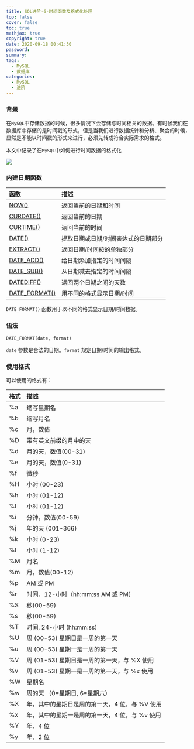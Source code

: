 ```yaml
---
title: SQL进阶-6-时间函数及格式化处理
top: false
cover: false
toc: true
mathjax: true
copyright: true
date: 2020-09-18 00:41:30
password:
summary:
tags:
  - MySQL
  - 数据库
categories:
  - MySQL
  - 进阶
---
```



### 背景

在`MySQL`中存储数据的时候，很多情况下会存储与时间相关的数据。有时候我们在数据库中存储的是时间戳的形式，但是当我们进行数据统计和分析、聚合的时候，显然是不能以时间戳的形式来进行，必须先转成符合实际需求的格式。

本文中记录了在`MySQL`中如何进行时间数据的格式化

![](https://tva1.sinaimg.cn/large/007S8ZIlgy1giu49fozt7j30fs09awex.jpg)

<!--MORE-->

### 内建日期函数



| 函数                                                         | 描述                                |
| :----------------------------------------------------------- | :---------------------------------- |
| [NOW()](https://www.w3school.com.cn/sql/func_now.asp)        | 返回当前的日期和时间                |
| [CURDATE()](https://www.w3school.com.cn/sql/func_curdate.asp) | 返回当前的日期                      |
| [CURTIME()](https://www.w3school.com.cn/sql/func_curtime.asp) | 返回当前的时间                      |
| [DATE()](https://www.w3school.com.cn/sql/func_date.asp)      | 提取日期或日期/时间表达式的日期部分 |
| [EXTRACT()](https://www.w3school.com.cn/sql/func_extract.asp) | 返回日期/时间按的单独部分           |
| [DATE_ADD()](https://www.w3school.com.cn/sql/func_date_add.asp) | 给日期添加指定的时间间隔            |
| [DATE_SUB()](https://www.w3school.com.cn/sql/func_date_sub.asp) | 从日期减去指定的时间间隔            |
| [DATEDIFF()](https://www.w3school.com.cn/sql/func_datediff_mysql.asp) | 返回两个日期之间的天数              |
| [DATE_FORMAT()](https://www.w3school.com.cn/sql/func_date_format.asp) | 用不同的格式显示日期/时间           |

`DATE_FORMAT()` 函数用于以不同的格式显示日期/时间数据。

### 语法

```mysql
DATE_FORMAT(date, format)
```

`date` 参数是合法的日期。`format` 规定日期/时间的输出格式。

### 使用格式

可以使用的格式有：

| 格式 | 描述                                           |
| :--- | :--------------------------------------------- |
| %a   | 缩写星期名                                     |
| %b   | 缩写月名                                       |
| %c   | 月，数值                                       |
| %D   | 带有英文前缀的月中的天                         |
| %d   | 月的天，数值(00-31)                            |
| %e   | 月的天，数值(0-31)                             |
| %f   | 微秒                                           |
| %H   | 小时 (00-23)                                   |
| %h   | 小时 (01-12)                                   |
| %I   | 小时 (01-12)                                   |
| %i   | 分钟，数值(00-59)                              |
| %j   | 年的天 (001-366)                               |
| %k   | 小时 (0-23)                                    |
| %l   | 小时 (1-12)                                    |
| %M   | 月名                                           |
| %m   | 月，数值(00-12)                                |
| %p   | AM 或 PM                                       |
| %r   | 时间，12-小时（hh:mm:ss AM 或 PM）             |
| %S   | 秒(00-59)                                      |
| %s   | 秒(00-59)                                      |
| %T   | 时间, 24-小时 (hh:mm:ss)                       |
| %U   | 周 (00-53) 星期日是一周的第一天                |
| %u   | 周 (00-53) 星期一是一周的第一天                |
| %V   | 周 (01-53) 星期日是一周的第一天，与 %X 使用    |
| %v   | 周 (01-53) 星期一是一周的第一天，与 %x 使用    |
| %W   | 星期名                                         |
| %w   | 周的天 （0=星期日, 6=星期六）                  |
| %X   | 年，其中的星期日是周的第一天，4 位，与 %V 使用 |
| %x   | 年，其中的星期一是周的第一天，4 位，与 %v 使用 |
| %Y   | 年，4 位                                       |
| %y   | 年，2 位                                       |
